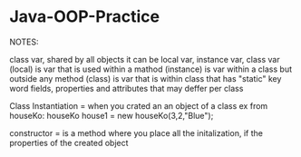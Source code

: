 # Java-OOP-Practice

NOTES:

class var, shared by all objects
it can be local var, instance var, class var
(local) is var that is used within a mathod
(instance) is var within a class but outside any method
(class) is var that is within class that has "static" key word
fields, properties and attributes that may deffer per class

Class Instantiation = when you crated an an object of a class
ex from houseKo: houseKo house1 = new houseKo(3,2,"Blue");

constructor = is a method where you place all the initalization, if the properties of the created object
